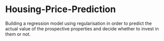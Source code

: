 # Housing-Price-Prediction
Building a regression model using regularisation in order to predict the actual value of the prospective properties and decide whether to invest in them or not.
